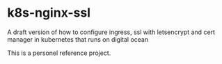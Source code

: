 # k8s-nginx-ssl
A draft version of how to configure ingress, ssl with letsencrypt and cert manager in kubernetes that runs on digital ocean

This is a personel reference project.
